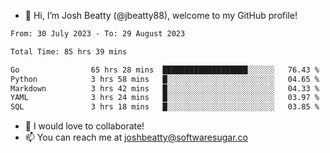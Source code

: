 - 👋 Hi, I’m Josh Beatty (@jbeatty88), welcome to my GitHub profile!

<!--START_SECTION:waka-->

```txt
From: 30 July 2023 - To: 29 August 2023

Total Time: 85 hrs 39 mins

Go                65 hrs 28 mins  ███████████████████░░░░░░   76.43 %
Python            3 hrs 58 mins   █░░░░░░░░░░░░░░░░░░░░░░░░   04.65 %
Markdown          3 hrs 42 mins   █░░░░░░░░░░░░░░░░░░░░░░░░   04.33 %
YAML              3 hrs 24 mins   █░░░░░░░░░░░░░░░░░░░░░░░░   03.97 %
SQL               3 hrs 18 mins   █░░░░░░░░░░░░░░░░░░░░░░░░   03.85 %
```

<!--END_SECTION:waka-->

- 💞️ I would love to collaborate!
- 📫 You can reach me at joshbeatty@softwaresugar.co

<!---
jbeatty88/jbeatty88 is a ✨ special ✨ repository because its `README.md` (this file) appears on your GitHub profile.
You can click the Preview link to take a look at your changes.
--->
